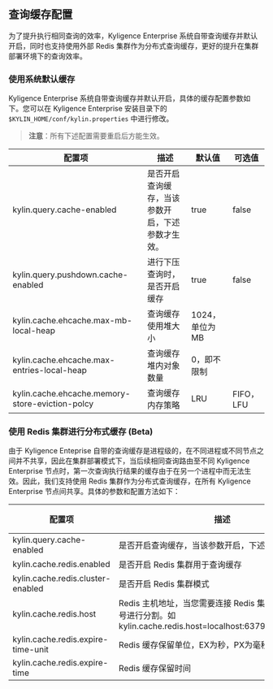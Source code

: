 ## 查询缓存配置

为了提升执行相同查询的效率，Kyligence Enterprise 系统自带查询缓存并默认开启，同时也支持使用外部 Redis 集群作为分布式查询缓存，更好的提升在集群部署环境下的查询效率。

### 使用系统默认缓存

Kyligence Enterprise 系统自带查询缓存并默认开启，具体的缓存配置参数如下。您可以在 Kyligence Enterprise 安装目录下的 `$KYLIN_HOME/conf/kylin.properties` 中进行修改。

> **注意**：所有下述配置需要重启后方能生效。

| 配置项                                          | 描述                                             | 默认值         | 可选值    |
| ----------------------------------------------- | ------------------------------------------------ | -------------- | --------- |
| kylin.query.cache-enabled                       | 是否开启查询缓存，当该参数开启，下述参数才生效。 | true           | false     |
| kylin.query.pushdown.cache-enabled              | 进行下压查询时，是否开启缓存                     | true           | false     |
| kylin.cache.ehcache.max-mb-local-heap           | 查询缓存使用堆大小                               | 1024，单位为MB |           |
| kylin.cache.ehcache.max-entries-local-heap      | 查询缓存堆内对象数量                             | 0，即不限制    |           |
| kylin.cache.ehcache.memory-store-eviction-polcy | 查询缓存内存策略                                 | LRU            | FIFO，LFU |

### 使用 Redis 集群进行分布式缓存 (Beta)

由于 Kyligence Enteprise 自带的查询缓存是进程级的，在不同进程或不同节点之间并不共享，因此在集群部署模式下，当后续相同查询路由至不同 Kyligence Enterprise 节点时，第一次查询执行结果的缓存由于在另一个进程中而无法生效。因此，我们支持使用 Redis 集群作为分布式查询缓存，在所有 Kyligence Enterprise 节点间共享。具体的参数和配置方法如下：

| 配置项                             | 描述                                                         | 默认值         | 可选值 |
| ---------------------------------- | ------------------------------------------------------------ | -------------- | ------ |
| kylin.query.cache-enabled          | 是否开启查询缓存，当该参数开启，下述参数才生效。             | true           | false  |
| kylin.cache.redis.enabled          | 是否开启 Redis 集群用于查询缓存                              | false          | true   |
| kylin.cache.redis.cluster-enabled  | 是否开启 Redis 集群模式                                      | false          | true   |
| kylin.cache.redis.host             | Redis 主机地址，当您需要连接 Redis 集群时，请使用逗号进行分割。如 kylin.cache.redis.host=localhost:6379,localhost:6380 | localhost:6379 |        |
| kylin.cache.redis.expire-time-unit | Redis 缓存保留单位，EX为秒，PX为毫秒                         | EX             | PX     |
| kylin.cache.redis.expire-time      | Redis 缓存保留时间                                           | 86400          |        |
